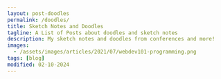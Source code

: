 ```yaml
---
layout: post-doodles
permalink: /doodles/
title: Sketch Notes and Doodles
tagline: A List of Posts about doodles and sketch notes
description: My sketch notes and doodles from conferences and more!
images:
  - /assets/images/articles/2021/07/webdev101-programming.png
tags: [blog]
modified: 02-10-2024
---
```


